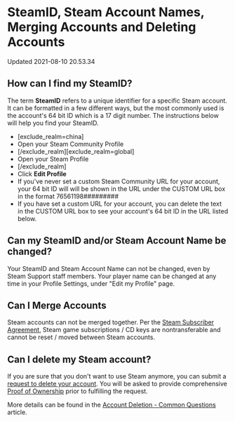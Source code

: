 # SteamID, Steam Account Names, Merging Accounts and Deleting Accounts
Updated 2021-08-10 20.53.34

## How can I find my SteamID?
The term **SteamID** refers to a unique identifier for a specific Steam account. It can be formatted in a few different ways, but the most commonly used is the account's 64 bit ID which is a 17 digit number. The instructions below will help you find your SteamID.  
  

* [exclude_realm=china]
* Open your Steam Community Profile
* [/exclude_realm][exclude_realm=global]
* Open your Steam Profile
* [/exclude_realm]
* Click **Edit Profile**
* If you've never set a custom Steam Community URL for your account, your 64 bit ID will will be shown in the URL under the CUSTOM URL box in the format 76561198#########
* If you have set a custom URL for your account, you can delete the text in the CUSTOM URL box to see your account's 64 bit ID in the URL listed below.

  
  
  
## Can my SteamID and/or Steam Account Name be changed?
  
Your SteamID and Steam Account Name can not be changed, even by Steam Support staff members. Your player name can be changed at any time in your Profile Settings, under "Edit my Profile" page.  
  
  
## Can I Merge Accounts
Steam accounts can not be merged together. Per the [Steam Subscriber Agreement](http://store.steampowered.com/subscriber_agreement/), Steam game subscriptions / CD keys are nontransferable and cannot be reset / moved between Steam accounts.  
  
  
## Can I delete my Steam account?
If you are sure that you don't want to use Steam anymore, you can submit a [request to delete your account](https://help.steampowered.com/en/wizard/HelpDeleteAccount). You will be asked to provide comprehensive [Proof of Ownership](https://help.steampowered.com/en/faqs/view/40A0-8B4B-B54B-C51A) prior to fulfilling the request.  
  
More details can be found in the [Account Deletion - Common Questions](https://help.steampowered.com/en/faqs/view/21A6-7C93-6CFE-100B) article.  
  
